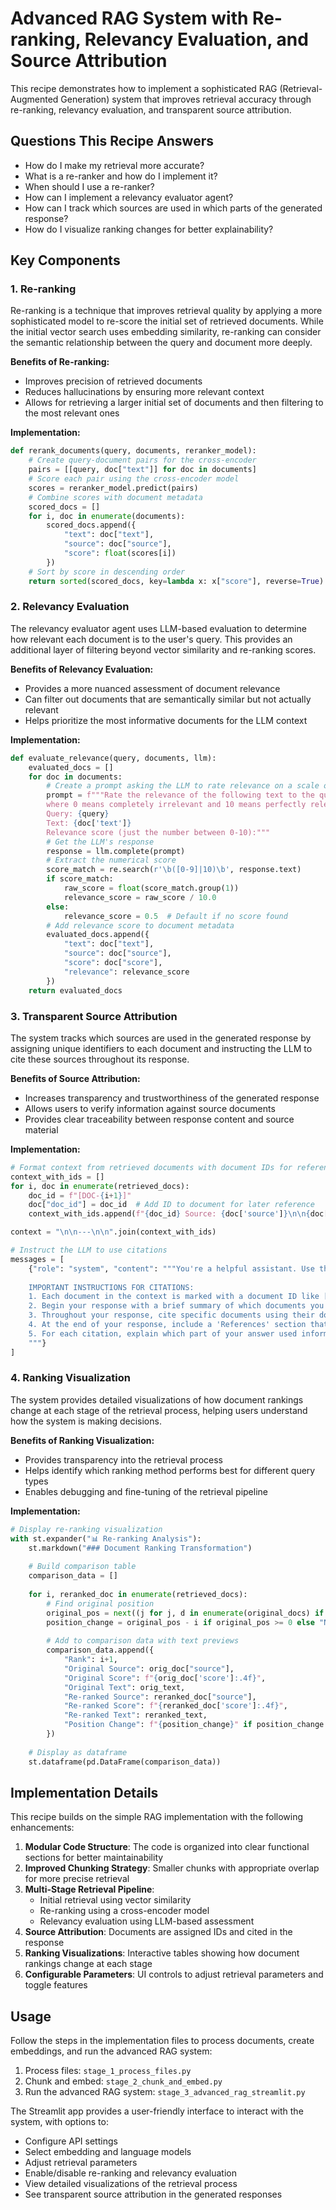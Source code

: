 # Advanced RAG System with Re-ranking, Relevancy Evaluation, and Source Attribution

This recipe demonstrates how to implement a sophisticated RAG (Retrieval-Augmented Generation) system that improves retrieval accuracy through re-ranking, relevancy evaluation, and transparent source attribution.

## Questions This Recipe Answers
- How do I make my retrieval more accurate?
- What is a re-ranker and how do I implement it?
- When should I use a re-ranker?
- How can I implement a relevancy evaluator agent?
- How can I track which sources are used in which parts of the generated response?
- How do I visualize ranking changes for better explainability?

## Key Components

### 1. Re-ranking
Re-ranking is a technique that improves retrieval quality by applying a more sophisticated model to re-score the initial set of retrieved documents. While the initial vector search uses embedding similarity, re-ranking can consider the semantic relationship between the query and document more deeply.

**Benefits of Re-ranking:**
- Improves precision of retrieved documents
- Reduces hallucinations by ensuring more relevant context
- Allows for retrieving a larger initial set of documents and then filtering to the most relevant ones

**Implementation:**
```python
def rerank_documents(query, documents, reranker_model):
    # Create query-document pairs for the cross-encoder
    pairs = [[query, doc["text"]] for doc in documents]
    # Score each pair using the cross-encoder model
    scores = reranker_model.predict(pairs)
    # Combine scores with document metadata
    scored_docs = []
    for i, doc in enumerate(documents):
        scored_docs.append({
            "text": doc["text"],
            "source": doc["source"],
            "score": float(scores[i])
        })
    # Sort by score in descending order
    return sorted(scored_docs, key=lambda x: x["score"], reverse=True)
```

### 2. Relevancy Evaluation
The relevancy evaluator agent uses LLM-based evaluation to determine how relevant each document is to the user's query. This provides an additional layer of filtering beyond vector similarity and re-ranking scores.

**Benefits of Relevancy Evaluation:**
- Provides a more nuanced assessment of document relevance
- Can filter out documents that are semantically similar but not actually relevant
- Helps prioritize the most informative documents for the LLM context

**Implementation:**
```python
def evaluate_relevance(query, documents, llm):
    evaluated_docs = []
    for doc in documents:
        # Create a prompt asking the LLM to rate relevance on a scale of 0-10
        prompt = f"""Rate the relevance of the following text to the query on a scale of 0 to 10, 
        where 0 means completely irrelevant and 10 means perfectly relevant.
        Query: {query}
        Text: {doc['text']}
        Relevance score (just the number between 0-10):"""
        # Get the LLM's response
        response = llm.complete(prompt)
        # Extract the numerical score
        score_match = re.search(r'\b([0-9]|10)\b', response.text)
        if score_match:
            raw_score = float(score_match.group(1))
            relevance_score = raw_score / 10.0
        else:
            relevance_score = 0.5  # Default if no score found
        # Add relevance score to document metadata
        evaluated_docs.append({
            "text": doc["text"],
            "source": doc["source"],
            "score": doc["score"],
            "relevance": relevance_score
        })
    return evaluated_docs
```

### 3. Transparent Source Attribution
The system tracks which sources are used in the generated response by assigning unique identifiers to each document and instructing the LLM to cite these sources throughout its response.

**Benefits of Source Attribution:**
- Increases transparency and trustworthiness of the generated response
- Allows users to verify information against source documents
- Provides clear traceability between response content and source material

**Implementation:**
```python
# Format context from retrieved documents with document IDs for reference
context_with_ids = []
for i, doc in enumerate(retrieved_docs):
    doc_id = f"[DOC-{i+1}]"
    doc["doc_id"] = doc_id  # Add ID to document for later reference
    context_with_ids.append(f"{doc_id} Source: {doc['source']}\n\n{doc['text']}")

context = "\n\n---\n\n".join(context_with_ids)

# Instruct the LLM to use citations
messages = [
    {"role": "system", "content": """You're a helpful assistant. Use the provided context to answer questions accurately.
    
    IMPORTANT INSTRUCTIONS FOR CITATIONS:
    1. Each document in the context is marked with a document ID like [DOC-1], [DOC-2], etc.
    2. Begin your response with a brief summary of which documents you're using.
    3. Throughout your response, cite specific documents using their document IDs in brackets.
    4. At the end of your response, include a 'References' section that lists all documents you cited.
    5. For each citation, explain which part of your answer used information from that document.
    """}
]
```

### 4. Ranking Visualization
The system provides detailed visualizations of how document rankings change at each stage of the retrieval process, helping users understand how the system is making decisions.

**Benefits of Ranking Visualization:**
- Provides transparency into the retrieval process
- Helps identify which ranking method performs best for different query types
- Enables debugging and fine-tuning of the retrieval pipeline

**Implementation:**
```python
# Display re-ranking visualization
with st.expander("📊 Re-ranking Analysis"):
    st.markdown("### Document Ranking Transformation")
    
    # Build comparison table
    comparison_data = []
    
    for i, reranked_doc in enumerate(retrieved_docs):
        # Find original position
        original_pos = next((j for j, d in enumerate(original_docs) if d["text"] == reranked_doc["text"]), -1)
        position_change = original_pos - i if original_pos >= 0 else "N/A"
        
        # Add to comparison data with text previews
        comparison_data.append({
            "Rank": i+1,
            "Original Source": orig_doc["source"],
            "Original Score": f"{orig_doc['score']:.4f}",
            "Original Text": orig_text,
            "Re-ranked Source": reranked_doc["source"],
            "Re-ranked Score": f"{reranked_doc['score']:.4f}",
            "Re-ranked Text": reranked_text,
            "Position Change": f"{position_change}" if position_change != "N/A" else "N/A"
        })
    
    # Display as dataframe
    st.dataframe(pd.DataFrame(comparison_data))
```

## Implementation Details

This recipe builds on the simple RAG implementation with the following enhancements:

1. **Modular Code Structure**: The code is organized into clear functional sections for better maintainability
2. **Improved Chunking Strategy**: Smaller chunks with appropriate overlap for more precise retrieval
3. **Multi-Stage Retrieval Pipeline**:
   - Initial retrieval using vector similarity
   - Re-ranking using a cross-encoder model
   - Relevancy evaluation using LLM-based assessment
4. **Source Attribution**: Documents are assigned IDs and cited in the response
5. **Ranking Visualizations**: Interactive tables showing how document rankings change at each stage
6. **Configurable Parameters**: UI controls to adjust retrieval parameters and toggle features

## Usage

Follow the steps in the implementation files to process documents, create embeddings, and run the advanced RAG system:

1. Process files: `stage_1_process_files.py`
2. Chunk and embed: `stage_2_chunk_and_embed.py`
3. Run the advanced RAG system: `stage_3_advanced_rag_streamlit.py`

The Streamlit app provides a user-friendly interface to interact with the system, with options to:
- Configure API settings
- Select embedding and language models
- Adjust retrieval parameters
- Enable/disable re-ranking and relevancy evaluation
- View detailed visualizations of the retrieval process
- See transparent source attribution in the generated responses
